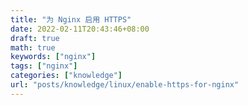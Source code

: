 ```yaml
---
title: "为 Nginx 启用 HTTPS"
date: 2022-02-11T20:43:46+08:00
draft: true
math: true
keywords: ["nginx"]
tags: ["nginx"]
categories: ["knowledge"]
url: "posts/knowledge/linux/enable-https-for-nginx"
---
```

